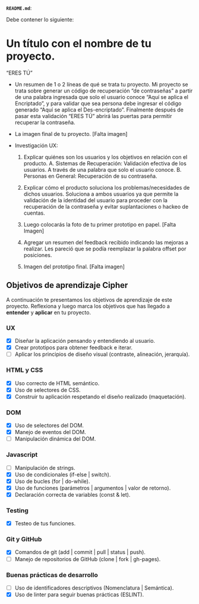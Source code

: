 **`README.md`**:

Debe contener lo siguiente:

# Un título con el nombre de tu proyecto.
“ERES TÚ”

* Un resumen de 1 o 2 líneas de qué se trata tu proyecto.
Mi proyecto se trata sobre generar un código de recuperación “de contraseñas” a partir de una palabra ingresada que solo el usuario conoce “Aquí se aplica el Encriptado”, y para validar que sea persona debe ingresar el código generado “Aquí se aplica el Des-encriptado”. Finalmente después de pasar esta validación “ERES TÚ” abrirá las puertas para permitir recuperar la contraseña.

* La imagen final de tu proyecto.
[Falta imagen]

* Investigación UX:
  1. Explicar quiénes son los usuarios y los objetivos en relación con el
    producto.
    A. Sistemas de Recuperación: Validación efectiva de los usuarios. A través de una palabra que solo el usuario conoce.
    B. Personas en General: Recuperación de su contraseña.

  2. Explicar cómo el producto soluciona los problemas/necesidades de dichos
    usuarios.
    Soluciona a ambos usuarios ya que permite la validación de la identidad del usuario para proceder con la recuperación de la contraseña y evitar suplantaciones o hackeo de cuentas.

  3. Luego colocarás la foto de tu primer prototipo en papel.
    [Falta Imagen]
  4. Agregar un resumen del feedback recibido indicando las mejoras a realizar.
    Les pareció que se podía reemplazar la palabra offset por posiciones.

  5. Imagen del prototipo final.
    [Falta imagen]

## Objetivos de aprendizaje Cipher

A continuación te presentamos los objetivos de aprendizaje de este proyecto. Reflexiona y luego marca los objetivos que has llegado a **entender** y **aplicar** en tu proyecto.

### UX

- [x] Diseñar la aplicación pensando y entendiendo al usuario.
- [x] Crear prototipos para obtener feedback e iterar.
- [ ] Aplicar los principios de diseño visual (contraste, alineación, jerarquía).

### HTML y CSS

- [x] Uso correcto de HTML semántico.
- [x] Uso de selectores de CSS.
- [x] Construir tu aplicación respetando el diseño realizado (maquetación).

### DOM

- [x] Uso de selectores del DOM.
- [x] Manejo de eventos del DOM.
- [ ] Manipulación dinámica del DOM.

### Javascript

- [ ] Manipulación de strings.
- [x] Uso de condicionales (if-else | switch).
- [x] Uso de bucles (for | do-while).	
- [x] Uso de funciones (parámetros | argumentos | valor de retorno).
- [x] Declaración correcta de variables (const & let).

### Testing
- [x] Testeo de tus funciones.

### Git y GitHub
- [x] Comandos de git (add | commit | pull | status | push).
- [ ] Manejo de repositorios de GitHub (clone | fork | gh-pages).

### Buenas prácticas de desarrollo
- [ ] Uso de identificadores descriptivos (Nomenclatura | Semántica).
- [x] Uso de linter para seguir buenas prácticas (ESLINT).
